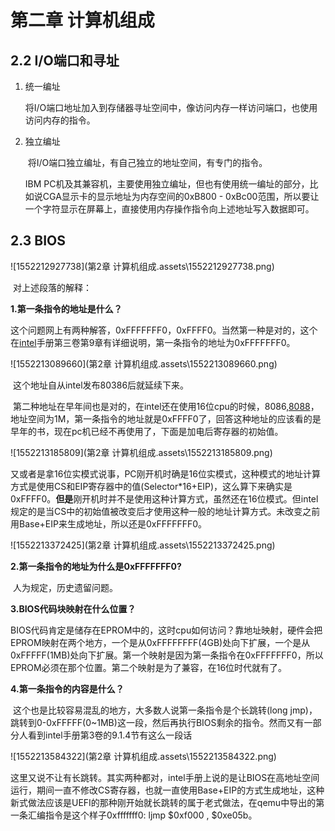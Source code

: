 # 第二章 计算机组成

## 2.2 I/O端口和寻址

1. 统一编址

   ​	将I/O端口地址加入到存储器寻址空间中，像访问内存一样访问端口，也使用访问内存的指令。

2. 独立编址

   ​	将I/O端口独立编址，有自己独立的地址空间，有专门的指令。

   IBM PC机及其兼容机，主要使用独立编址，但也有使用统一编址的部分，比如说CGA显示卡的显示地址为内存空间的0xB800 - 0xBc00范围，所以要让一个字符显示在屏幕上，直接使用内存操作指令向上述地址写入数据即可。

## 2.3 BIOS

![1552212927738](第2章 计算机组成.assets\1552212927738.png)

​	对上述段落的解释：

**1.第一条指令的地址是什么？**

​	这个问题网上有两种解答，0xFFFFFFF0，0xFFFF0。当然第一种是对的，这个在[intel](https://www.baidu.com/s?wd=intel&tn=24004469_oem_dg&rsv_dl=gh_pl_sl_csd)手册第三卷第9章有详细说明，第一条指令的地址为0xFFFFFFF0。​	

![1552213089660](第2章 计算机组成.assets\1552213089660.png)

​	这个地址自从intel发布80386后就延续下来。

​	第二种地址在早年间也是对的，在intel还在使用16位cpu的时候，8086,[8088](https://www.baidu.com/s?wd=8088&tn=24004469_oem_dg&rsv_dl=gh_pl_sl_csd)，地址空间为1M，第一条指令的地址就是0xFFFF0了，回答这种地址的应该看的是早年的书，现在pc机已经不再使用了，下面是加电后寄存器的初始值。

![1552213185809](第2章 计算机组成.assets\1552213185809.png)

​	又或者是拿16位实模式说事，PC刚开机时确是16位实模式，这种模式的地址计算方式是使用CS和EIP寄存器中的值(Selector*16+EIP)，这么算下来确实是0xFFFF0。**但是**刚开机时并不是使用这种计算方式，虽然还在16位模式。但intel规定的是当CS中的初始值被改变后才使用这种一般的地址计算方式。未改变之前用Base+EIP来生成地址，所以还是0xFFFFFFF0。

![1552213372425](第2章 计算机组成.assets\1552213372425.png)

**2.第一条指令的地址为什么是0xFFFFFFF0?**

​	人为规定，历史遗留问题。

**3.BIOS代码块映射在什么位置？**

​	BIOS代码肯定是储存在EPROM中的，这时cpu如何访问？靠地址映射，硬件会把EPROM映射在两个地方，一个是从0xFFFFFFFF(4GB)处向下扩展，一个是从0xFFFFF(1MB)处向下扩展。第一个映射是因为第一条指令在0xFFFFFFF0，所以EPROM必须在那个位置。第二个映射是为了兼容，在16位时代就有了。

**4.第一条指令的内容是什么？**

​	这个也是比较容易混乱的地方，大多数人说第一条指令是个长跳转(long jmp)，跳转到0-0xFFFFF(0~1MB)这一段，然后再执行BIOS剩余的指令。然而又有一部分人看到intel手册第3卷的9.1.4节有这么一段话

![1552213584322](第2章 计算机组成.assets\1552213584322.png)

​	这里又说不让有长跳转。其实两种都对，intel手册上说的是让BIOS在高地址空间运行，期间一直不修改CS寄存器，也就一直使用Base+EIP的方式生成地址，这种新式做法应该是UEFI的那种刚开始就长跳转的属于老式做法，在qemu中导出的第一条汇编指令是这个样子0xfffffff0:  ljmp   \$0xf000 , \$0xe05b。

